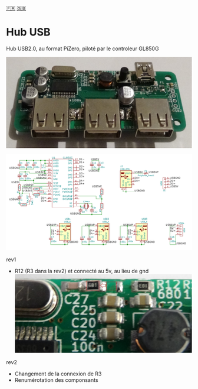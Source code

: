 [:fr:](LISEZMOI.md) [:uk:](README.md)

# Hub USB
Hub USB2.0, au format PiZero, piloté par le controleur GL850G

![](IMG/HubUSB.jpg)

![](IMG/SCH.png)

rev1
- R12 (R3 dans la rev2) et connecté au 5v, au lieu de gnd
![rev1 error](IMG/Rev1_error.JPG)

rev2
- Changement de la connexion de R3
- Renumérotation des  componsants
